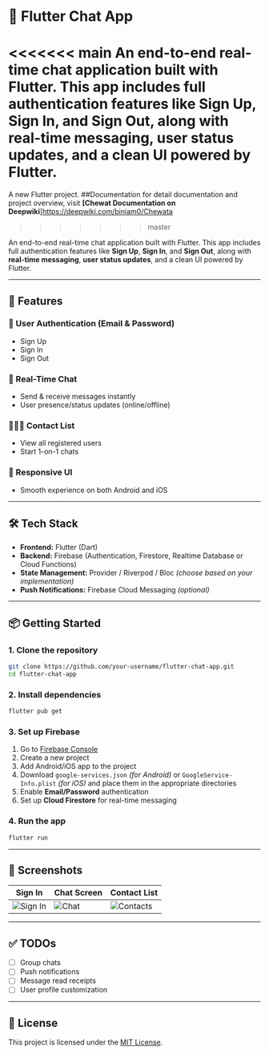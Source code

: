 # 📱 Flutter Chat App


<<<<<<< main
An end-to-end real-time chat application built with Flutter. This app includes full authentication features like **Sign Up**, **Sign In**, and **Sign Out**, along with **real-time messaging**, **user status updates**, and a clean UI powered by Flutter.
=======
A new Flutter project.
##Documentation
for detail documentation and project overview, visit
**[Chewat Documentation on Deepwiki**]https://deepwiki.com/biniam0/Chewata
>>>>>>> master

An end-to-end real-time chat application built with Flutter. This app includes full authentication features like **Sign Up**, **Sign In**, and **Sign Out**, along with **real-time messaging**, **user status updates**, and a clean UI powered by Flutter.

---

## 🚀 Features

### 🔐 User Authentication (Email & Password)
- Sign Up  
- Sign In  
- Sign Out  

### 💬 Real-Time Chat
- Send & receive messages instantly  
- User presence/status updates (online/offline)

### 🧑‍🤝‍🧑 Contact List
- View all registered users  
- Start 1-on-1 chats  

### 📲 Responsive UI
- Smooth experience on both Android and iOS  

---

## 🛠️ Tech Stack

- **Frontend:** Flutter (Dart)  
- **Backend:** Firebase (Authentication, Firestore, Realtime Database or Cloud Functions)  
- **State Management:** Provider / Riverpod / Bloc *(choose based on your implementation)*  
- **Push Notifications:** Firebase Cloud Messaging *(optional)*  

---

## 📦 Getting Started

### 1. Clone the repository

```bash
git clone https://github.com/your-username/flutter-chat-app.git
cd flutter-chat-app
```

### 2. Install dependencies

```bash
flutter pub get
```

### 3. Set up Firebase

1. Go to [Firebase Console](https://console.firebase.google.com/)
2. Create a new project
3. Add Android/iOS app to the project
4. Download `google-services.json` *(for Android)* or `GoogleService-Info.plist` *(for iOS)* and place them in the appropriate directories
5. Enable **Email/Password** authentication
6. Set up **Cloud Firestore** for real-time messaging

### 4. Run the app

```bash
flutter run
```

---

## 📸 Screenshots

| Sign In | Chat Screen | Contact List |
|--------|-------------|--------------|
| ![Sign In](screenshots/signin.png) | ![Chat](screenshots/chat.png) | ![Contacts](screenshots/contacts.png) |

---

## ✅ TODOs

- [ ] Group chats  
- [ ] Push notifications  
- [ ] Message read receipts  
- [ ] User profile customization  

---

## 📄 License

This project is licensed under the [MIT License](LICENSE).
